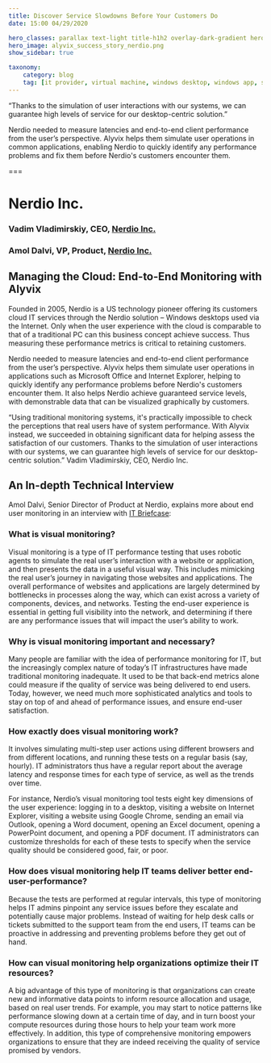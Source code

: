 ```yaml
---
title: Discover Service Slowdowns Before Your Customers Do
date: 15:00 04/29/2020 

hero_classes: parallax text-light title-h1h2 overlay-dark-gradient hero-large
hero_image: alyvix_success_story_nerdio.png
show_sidebar: true

taxonomy:
    category: blog
    tag: [it provider, virtual machine, windows desktop, windows app, success story]
---
```


“Thanks to the simulation of user interactions with our systems, we can guarantee high levels of service for our desktop-centric solution.”

Nerdio needed to measure latencies and end-to-end client performance from the user’s perspective. Alyvix helps them simulate user operations in common applications, enabling Nerdio to quickly identify any performance problems and fix them before Nerdio's customers encounter them.


===


# Nerdio Inc.
### Vadim Vladimirskiy, CEO, [Nerdio Inc.](https://getnerdio.com/)
### Amol Dalvi, VP, Product, [Nerdio Inc.](https://getnerdio.com/)


## Managing the Cloud: End-to-End Monitoring with Alyvix

Founded in 2005, Nerdio is a US technology pioneer offering its customers cloud IT services through the Nerdio solution – Windows desktops used via the Internet. Only when the user experience with the cloud is comparable to that of a traditional PC can this business concept achieve success. Thus measuring these performance metrics is critical to retaining customers.

 Nerdio needed to measure latencies and end-to-end client performance from the user’s perspective. Alyvix helps them simulate user operations in applications such as Microsoft Office and Internet Explorer, helping to quickly identify any performance problems before Nerdio's customers encounter them. It also helps Nerdio achieve guaranteed service levels, with demonstrable data that can be visualized graphically by customers.

“Using traditional monitoring systems, it's practically impossible to check the perceptions that real users have of system performance. With Alyvix instead, we succeeded in obtaining significant data for helping assess the satisfaction of our customers. Thanks to the simulation of user interactions with our systems, we can guarantee high levels of service for our desktop-centric solution.” Vadim Vladimirskiy, CEO, Nerdio Inc.


## An In-depth Technical Interview

Amol Dalvi, Senior Director of Product at Nerdio, explains more about end user monitoring in an interview with [IT Briefcase](http://www.itbriefcase.net/tracking-the-end-user-experience-optimizing-it-resources):


### What is visual monitoring?

Visual monitoring is a type of IT performance testing that uses robotic agents to simulate the real user’s interaction with a website or application, and then presents the data in a useful visual way. This includes mimicking the real user’s journey in navigating those websites and applications. The overall performance of websites and applications are largely determined by bottlenecks in processes along the way, which can exist across a variety of components, devices, and networks. Testing the end-user experience is essential in getting full visibility into the network, and determining if there are any performance issues that will impact the user’s ability to work.


### Why is visual monitoring important and necessary?

Many people are familiar with the idea of performance monitoring for IT, but the increasingly complex nature of today’s IT infrastructures have made traditional monitoring inadequate. It used to be that back-end metrics alone could measure if the quality of service was being delivered to end users. Today, however, we need much more sophisticated analytics and tools to stay on top of and ahead of performance issues, and ensure end-user satisfaction.


### How exactly does visual monitoring work?

It involves simulating multi-step user actions using different browsers and from different locations, and running these tests on a regular basis (say, hourly). IT administrators thus have a regular report about the average latency and response times for each type of service, as well as the trends over time.

For instance, Nerdio’s visual monitoring tool tests eight key dimensions of the user experience: logging in to a desktop, visiting a website on Internet Explorer, visiting a website using Google Chrome, sending an email via Outlook, opening a Word document, opening an Excel document, opening a PowerPoint document, and opening a PDF document. IT administrators can customize thresholds for each of these tests to specify when the service quality should be considered good, fair, or poor.


### How does visual monitoring help IT teams deliver better end-user-performance?

Because the tests are performed at regular intervals, this type of monitoring helps IT admins pinpoint any service issues before they escalate and potentially cause major problems. Instead of waiting for help desk calls or tickets submitted to the support team from the end users, IT teams can be proactive in addressing and preventing problems before they get out of hand.


### How can visual monitoring help organizations optimize their IT resources?

A big advantage of this type of monitoring is that organizations can create new and informative data points to inform resource allocation and usage, based on real user trends. For example, you may start to notice patterns like performance slowing down at a certain time of day, and in turn boost your compute resources during those hours to help your team work more effectively. In addition, this type of comprehensive monitoring empowers organizations to ensure that they are indeed receiving the quality of service promised by vendors.
